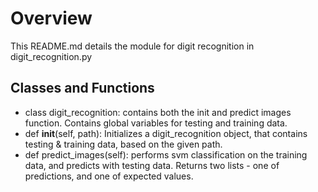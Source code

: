 # Overview
This README.md details the module for digit recognition in digit_recognition.py

## Classes and Functions
- class digit_recognition: contains both the init and predict images function. Contains global variables for testing and training data.
- def __init__(self, path): Initializes a digit_recognition object, that contains testing & training data, based on the given path.
- def predict_images(self): performs svm classification on the training data, and predicts with testing data. Returns two lists - one of predictions, and one of expected values.